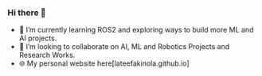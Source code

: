 ### Hi there 👋

- 🌱 I’m currently learning ROS2 and exploring ways to build more ML and AI projects.
- 👯 I’m looking to collaborate on AI, ML and Robotics Projects and Research Works.
- 🌐 My personal website here[lateefakinola.github.io]



<!--
**LateefAkinola/lateefakinola** is a ✨ _special_ ✨ repository because its `README.md` (this file) appears on your GitHub profile.

Here are some ideas to get you started:

- 🔭 I’m currently working on ...
- 🌱 I’m currently learning ...
- 👯 I’m looking to collaborate on ...
- 🤔 I’m looking for help with ...
- 💬 Ask me about ...
- 📫 How to reach me: ...
- 😄 Pronouns: ...
- ⚡ Fun fact: ...
-->
